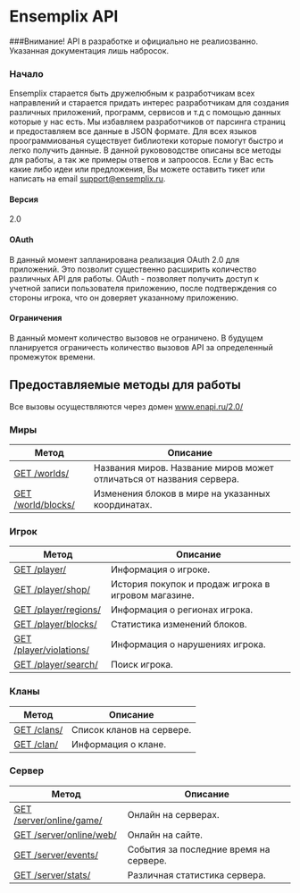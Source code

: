 Ensemplix API
==========

###Внимание! API в разработке и официально не реалиозванно. Указанная документация лишь набросок.

### Начало

Ensemplix старается быть дружелюбным к разработчикам всех направлений и старается придать интерес разработчикам для создания различных приложений, программ, сервисов и т.д с помощью
данных которые у нас есть. Мы избавляем разработчиков от парсинга страниц и предоставляем все данные в JSON формате. Для всех языков проограммиованья существует библиотеки которые помогут быстро
и легко получить данные. В данной рукововодстве описаны все методы для работы, а так же примеры ответов и запроосов. 
Если у Вас есть какие либо идеи или предложения, Вы можете оставить тикет или написать на email support@ensemplix.ru.

#### Версия
2.0

#### OAuth

В данный момент запланирована реализация OAuth 2.0 для приложений. Это позволит существенно расширить количество различных
API для работы. OAuth - позволяет получить доступ к учетной записи пользователя приложению, после подтверждения со стороны игрока,
что он доверяет указанному приложению.

#### Ограничения

В данный момент количество вызовов не ограничено. В будущем планируется ограничесть количество вызовов API за определенный
промежуток времени.

## Предоставляемые методы для работы

Все вызовы осуществляются через домен www.enapi.ru/2.0/

### Миры
| Метод | Описание |
| ----- | ----------------- |
| [GET /worlds/](worlds.md) | Названия миров. Название миров может отличаться от названия сервера. |
| [GET /world/blocks/](worlds.md) | Изменения блоков в мире на указанных координатах. |

### Игрок

| Метод | Описание |
| ----- | ----------------- |
| [GET /player/](player.md) | Информация о игроке. |
| [GET /player/shop/](player.md) | История покупок и продаж игрока в игровом магазине. |
| [GET /player/regions/](player.md) | Информация о регионах игрока. |
| [GET /player/blocks/](player.md) | Статистика изменений блоков. |
| [GET /player/violations/](player.md) | Информация о нарушениях игрока. |
| [GET /player/search/](player.md) | Поиск игрока. |

### Кланы
| Метод | Описание |
| ----- | ----------------- |
| [GET /clans/](clans.md) | Список кланов на сервере. |
| [GET /clan/](clans.md) | Информация о клане. |

### Сервер
| Метод | Описание |
| ----- | ----------------- |
| [GET /server/online/game/](server.md) | Онлайн на серверах. |
| [GET /server/online/web/](server.md) | Онлайн на сайте. |
| [GET /server/events/](server.md) | События за последние время на сервере. |
| [GET /server/stats/](server.md) | Различная статистика сервера. |










